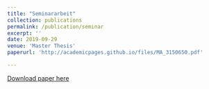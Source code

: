 ```yaml
---
title: "Seminararbeit"
collection: publications
permalink: /publication/seminar
excerpt: ''
date: 2019-09-29
venue: 'Master Thesis'
paperurl: 'http://academicpages.github.io/files/MA_3150650.pdf'

---
```



[Download paper here](http://jonathanigler.github.io/files/ma_3150650.pdf)

